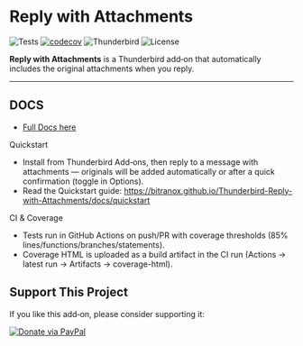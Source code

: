 # Reply with Attachments

![Tests](https://img.shields.io/badge/tests-vitest-blue)
[![codecov](https://codecov.io/gh/bitranox/Thunderbird-Reply-with-Attachments/branch/master/graph/badge.svg)](https://codecov.io/gh/bitranox/Thunderbird-Reply-with-Attachments)
![Thunderbird](https://img.shields.io/badge/thunderbird-MV3-green)
![License](https://img.shields.io/badge/license-MIT-green)

**Reply with Attachments** is a Thunderbird add‑on that automatically includes the original attachments when you reply.

---

## DOCS

- [Full Docs here](https://bitranox.github.io/Thunderbird-Reply-with-Attachments/)

Quickstart

- Install from Thunderbird Add‑ons, then reply to a message with attachments — originals will be added automatically or after a quick confirmation (toggle in Options).
- Read the Quickstart guide: https://bitranox.github.io/Thunderbird-Reply-with-Attachments/docs/quickstart

CI & Coverage

- Tests run in GitHub Actions on push/PR with coverage thresholds (85% lines/functions/branches/statements).
- Coverage HTML is uploaded as a build artifact in the CI run (Actions → latest run → Artifacts → coverage-html).

## Support This Project

If you like this add‑on, please consider supporting it:

[![Donate via PayPal](https://raw.githubusercontent.com/stefan-niedermann/paypal-donate-button/master/paypal-donate-button.png)](https://www.paypal.com/donate/?hosted_button_id=L2NQXHB7FQ5FJ)
